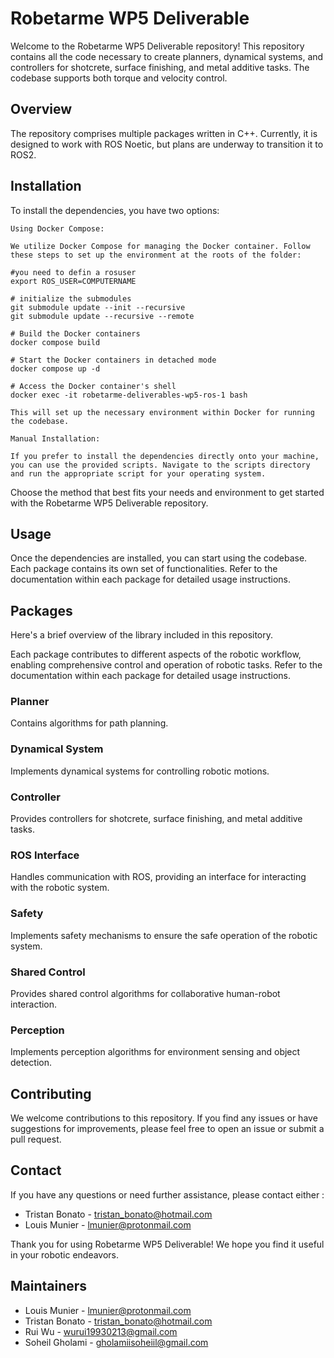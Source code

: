 # Robetarme WP5 Deliverable

Welcome to the Robetarme WP5 Deliverable repository! This repository contains all the code necessary to create planners, dynamical systems, and controllers for shotcrete, surface finishing, and metal additive tasks. The codebase supports both torque and velocity control.

## Overview

The repository comprises multiple packages written in C++. Currently, it is designed to work with ROS Noetic, but plans are underway to transition it to ROS2.

## Installation

To install the dependencies, you have two options:

    Using Docker Compose:

    We utilize Docker Compose for managing the Docker container. Follow these steps to set up the environment at the roots of the folder:

    #you need to defin a rosuser
    export ROS_USER=COMPUTERNAME

    # initialize the submodules
    git submodule update --init --recursive
    git submodule update --recursive --remote

    # Build the Docker containers
    docker compose build

    # Start the Docker containers in detached mode
    docker compose up -d

    # Access the Docker container's shell
    docker exec -it robetarme-deliverables-wp5-ros-1 bash

    This will set up the necessary environment within Docker for running the codebase.

    Manual Installation:

    If you prefer to install the dependencies directly onto your machine, you can use the provided scripts. Navigate to the scripts directory and run the appropriate script for your operating system.

Choose the method that best fits your needs and environment to get started with the Robetarme WP5 Deliverable repository.

## Usage

Once the dependencies are installed, you can start using the codebase. Each package contains its own set of functionalities. Refer to the documentation within each package for detailed usage instructions.

## Packages

Here's a brief overview of the library included in this repository.

Each package contributes to different aspects of the robotic workflow, enabling comprehensive control and operation of robotic tasks. Refer to the documentation within each package for detailed usage instructions.

### Planner

Contains algorithms for path planning.

### Dynamical System

Implements dynamical systems for controlling robotic motions.

### Controller

Provides controllers for shotcrete, surface finishing, and metal additive tasks.

### ROS Interface

Handles communication with ROS, providing an interface for interacting with the robotic system.

### Safety

Implements safety mechanisms to ensure the safe operation of the robotic system.

### Shared Control

Provides shared control algorithms for collaborative human-robot interaction.

### Perception

Implements perception algorithms for environment sensing and object detection.

## Contributing

We welcome contributions to this repository. If you find any issues or have suggestions for improvements, please feel free to open an issue or submit a pull request.

## Contact

If you have any questions or need further assistance, please contact either :

- Tristan Bonato - <tristan_bonato@hotmail.com>
- Louis Munier - <lmunier@protonmail.com>

Thank you for using Robetarme WP5 Deliverable! We hope you find it useful in your robotic endeavors.

## Maintainers

- Louis Munier - <lmunier@protonmail.com>
- Tristan Bonato - <tristan_bonato@hotmail.com>
- Rui Wu - <wurui19930213@gmail.com>
- Soheil Gholami - <gholamiisoheiil@gmail.com>
